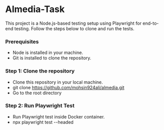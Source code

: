 # Almedia-Task

This project is a Node.js-based testing setup using Playwright for end-to-end testing. Follow the steps below to clone and run the tests.

### **Prerequisites**

- Node is installed in your machine.
- Git is installed to clone the repository.

### **Step 1: Clone the repository**

- Clone this repository in your local machine.
- git clone https://github.com/mohsin924ali/almedia.git
- Go to the root directory

### **Step 2: Run Playwright Test**

- Run Playwright test inside Docker container.
- npx playwright test --headed
